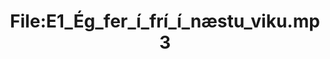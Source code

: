 ---
title: File:E1_Ég_fer_í_frí_í_næstu_viku.mp3
recording of: Ég fer í frí í næstu viku.
reading speed: slow
speaker: E
license: CC0
---